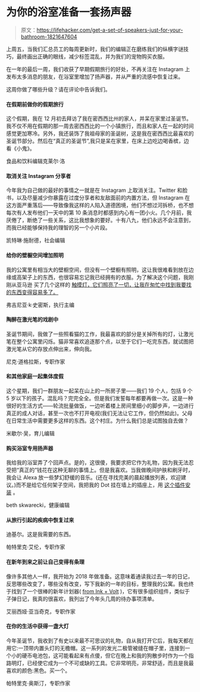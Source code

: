 # 为你的浴室准备一套扬声器

> 原文：<https://lifehacker.com/get-a-set-of-speakers-just-for-your-bathroom-1821647604>

上周五，当我们汇总员工的每周更新时，我们的编辑正在磨练我们的纵横字谜技巧，最终画出正确的眼线，减少标签混乱，并为我们的宠物购买衣服。



在一年的最后一周，我们收获了早期假期旅行的好处，不再关注在 Instagram 上发布太多消息的朋友，在浴室里增加了扬声器，并从严重的流感中恢复过来。

这周你做了哪些升级？请在评论中告诉我们。



#### 在假期前做你的假期旅行

这个假期，我在 12 月初去拜访了我在密西西比州的家人，并呆在家里过圣诞节。我不仅不用在假期的那一周去密西西比的一个小镇旅行，而且和家人在一起的时间感觉更加寒冷。另外，我还装饰了我祖母家的圣诞树，这是我在密西西比最喜欢的圣诞节部分。然后在“真正的圣诞节”,我只是呆在家里，在床上边吃边喝香槟，边看《小鬼》。

食品和饮料编辑克莱尔·洛





#### 取消关注 Instagram 分享者

今年我为自己做的最好的事情之一就是在 Instagram 上取消关注。Twitter 和脸书，以及尽量减少你暴露在过度分享者和友敌面前的内置方法，但 Instagram 在这方面严重落后——导致像我这样的人陷入道德困境，他们不想过河拆桥，也不想每次有人发布他们一天中的第 10 条消息时都感到内心有一团小火。几个月前，我厌倦了，断绝了一些关系，这比我想象的要好。十有八九，他们永远不会注意到，而我已经能够保持我的理智的另一个小片段。

凯特琳·施耐德，社会编辑





#### 给你的壁橱空间增加照明

我的公寓里有相当大的壁橱空间，但没有一个壁橱有照明，这让我很难看到放在边缘或高架子上的东西，也很容易忘记我已经拥有的衣服。为了解决这个问题，我刚刚从亚马逊 买了几个这样的 [触摸灯，它们照亮了一切，让我在匆忙中找到我要找的东西变得容易多了。](https://www.amazon.com/gp/product/B00GD8OKY0/ref=oh_aui_detailpage_o07_s00?asc_campaign=InlineText&asc_refurl=https://lifehacker.com/get-a-set-of-speakers-just-for-your-bathroom-1821647604&asc_source=&ie=UTF8&psc=1&tag=kinjalifehackerlink-20)

弗吉尼亚·k·史密斯，执行主编





#### 陶醉在激光笔的戏剧中

圣诞节期间，我做了一些照看猫的工作，我最喜欢的部分是关掉所有的灯，让激光笔在整个公寓里闪烁。猫非常喜欢追逐那个点，以至于它们一吃完东西，就试图把激光笔从它的存放点伸出来，伸向我。

尼克·道格拉斯，专职作家





#### 和其他家庭一起集体度假

这个星期，我们一群朋友一起呆在山上的一所房子里——我们 19 个人，包括 9 个 5 岁以下的孩子。混乱吗？完完全全。但是我们发誓每年都要再做一次。这是一种很好的生活方式——轮流批量做饭，一边听着楼上房间里细小的脚步声，一边进行真正的成人对话，甚至一次也不打开电视(我们无法让它工作，但仍然如此)。父母在日常生活中需要更多这样的东西。这个村庄。为什么我们总是试图独自去做？

米歇尔·吴，育儿编辑





#### 购买浴室专用扬声器

我给我的浴室弄了个回声点。是的，这很傻，我要求把它作为礼物，因为我无法忍受把“真正的”钱花在这种无聊的事情上。但是我喜欢。当我做晚间护肤和刷牙时，我会让 Alexa 放一些梦幻舒缓的音乐。(还在寻找完美的晨起播放列表，欢迎建议。)而不是给它任何架子空间，我把我的 Dot 挂在墙上的插座上，用 [这个插件安装](https://www.amazon.com/This-Dottie-Plug-Generation-Accessory/dp/B074NVNNKF/ref=sr_1_2?asc_campaign=InlineText&asc_refurl=https://lifehacker.com/get-a-set-of-speakers-just-for-your-bathroom-1821647604&asc_source=&ie=UTF8&keywords=dottie&qid=1513194370&sr=8-2&tag=kinjalifehackerlink-20) 。

beth skwarecki，健康编辑





#### 从旅行引起的疾病中恢复过来

迪基尔。这是我需要的东西。

帕特里克·艾伦，专职作家





#### 在新年到来之前让自己变得有条理

像许多其他人一样，我开始为 2018 年做准备。这意味着通读我过去一年的日记，反思哪些改变了，哪些没有改变，写下我新的一年的目标，整理我的公寓。我也终于找到了一个很棒的新年计划器( [from Ink + Volt](https://inkandvolt.com/product/2018-inkvolt-planner-pdf/) )，它有很多组织组件，类似于子弹日记，我真的很喜欢，我列出了今年头几周的待办事项清单。

艾丽西娅·亚当奇克，专职作家





#### 在你的生活中获得一盏大灯

今年圣诞节，我收到了有史以来最不可思议的礼物，自从我打开它后，我每天都在用它:一顶带内置头灯的无檐帽。这一系列的发光二极管被缝在帽子里，连接到一个小的硬币电池包，这可能看起来有点傻，但它在晚上和我的狗散步时作为一个指路明灯，已经使它成为一个不可或缺的工具。它非常明亮，非常舒适，而且是我最喜欢的颜色:黑色。买一个。

帕特里克·奥斯汀，专职作家

